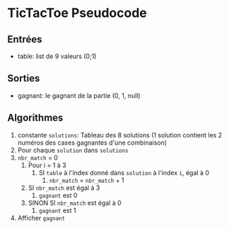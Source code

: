 # TicTacToe Pseudocode
## Entrées
- table: list de 9 valeurs (0;1)

## Sorties
- gagnant: le gagnant de la partie (0, 1, null)

## Algorithmes
1. constante `solutions`: Tableau des 8 solutions (1 solution contient les 2 numéros des cases gagnantes d'une combinaison)
1. Pour chaque `solution` dans `solutions`
1. `nbr_match` = 0
   1. Pour i = 1 à 3
      1. SI `table` à l'index donné dans `solution` à l'index `i`, égal à 0
         1. `nbr_match` = `nbr_match` + 1
   1. SI `nbr_match` est égal à 3
      1. `gagnant` est 0
   1. SINON SI `nbr_match` est égal à 0
      1. `gagnant` est 1
1. Afficher `gagnant`